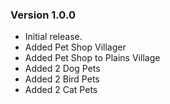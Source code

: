 ### Version 1.0.0
- Initial release.
- Added Pet Shop Villager
- Added Pet Shop to Plains Village
- Added 2 Dog Pets
- Added 2 Bird Pets
- Added 2 Cat Pets